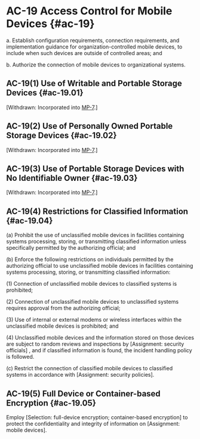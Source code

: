 # AC-19 Access Control for Mobile Devices {#ac-19}

a. Establish configuration requirements, connection requirements, and implementation guidance for organization-controlled mobile devices, to include when such devices are outside of controlled areas; and

b. Authorize the connection of mobile devices to organizational systems.

## AC-19(1) Use of Writable and Portable Storage Devices {#ac-19.01}

[Withdrawn: Incorporated into [MP-7](../mp/mp-07#mp-07).]

## AC-19(2) Use of Personally Owned Portable Storage Devices {#ac-19.02}

[Withdrawn: Incorporated into [MP-7](../mp/mp-07#mp-07).]

## AC-19(3) Use of Portable Storage Devices with No Identifiable Owner {#ac-19.03}

[Withdrawn: Incorporated into [MP-7](../mp/mp-07#mp-07).]

## AC-19(4) Restrictions for Classified Information {#ac-19.04}

(a) Prohibit the use of unclassified mobile devices in facilities containing systems processing, storing, or transmitting classified information unless specifically permitted by the authorizing official; and

(b) Enforce the following restrictions on individuals permitted by the authorizing official to use unclassified mobile devices in facilities containing systems processing, storing, or transmitting classified information:

(1) Connection of unclassified mobile devices to classified systems is prohibited;

(2) Connection of unclassified mobile devices to unclassified systems requires approval from the authorizing official;

(3) Use of internal or external modems or wireless interfaces within the unclassified mobile devices is prohibited; and

(4) Unclassified mobile devices and the information stored on those devices are subject to random reviews and inspections by [Assignment: security officials] , and if classified information is found, the incident handling policy is followed.

(c) Restrict the connection of classified mobile devices to classified systems in accordance with [Assignment: security policies].

## AC-19(5) Full Device or Container-based Encryption {#ac-19.05}

Employ [Selection: full-device encryption; container-based encryption] to protect the confidentiality and integrity of information on [Assignment: mobile devices].

